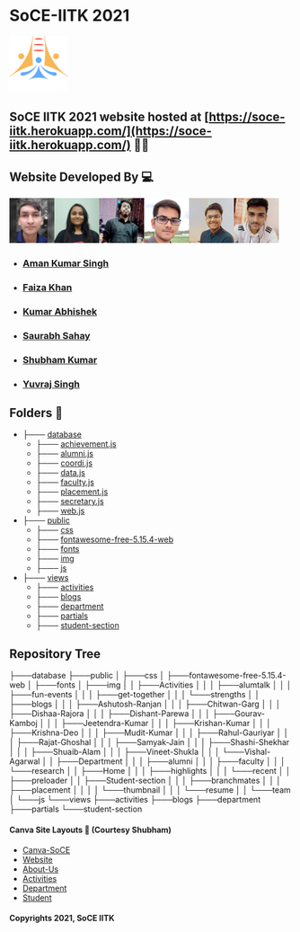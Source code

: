 # SoCE-IITK 2021
<code><img height="100" src = "public/img/SoCE-logo.svg"></code>
## SoCE IITK 2021 website hosted at [https://soce-iitk.herokuapp.com/](https://soce-iitk.herokuapp.com/) 🎉🎉


## Website Developed By 💻
<code><img height="80" src = "public/img/team/d2.jpg"></code><code><img height="80" src = "public/img/team/w2.jpg"></code><code><img height="80" src = "public/img/team/w3.jpg"></code><code><img height="80" src = "public/img/team/w4.jpg"></code><code><img height="80" src = "public/img/team/d5.jpg"></code><code><img height="80" src = "public/img/team/w5.jpg"></code> 
- ###  [Aman Kumar Singh](https://github.com/amanks-20)
- ###  [Faiza Khan](https://github.com/faizak31)
- ###  [Kumar Abhishek](https://github.com/kabhishek20)
- ###  [Saurabh Sahay](https://github.com/sahay-saurabh)
- ###  [Shubham Kumar](https://github.com/Shubham-707)
- ###  [Yuvraj Singh](https://github.com/Yuvraj1171)

## Folders 📄
 * ├─── [database](database/)   
   * ├─── [achievement.js ](database/achievement.js)
   * ├─── [alumni.js](database/alumni.js)
   * ├─── [coordi.js](database/coordi.js)
   * ├─── [data.js](database/data.js)
   * ├─── [faculty.js](database/faculty.js)
   * ├─── [placement.js](database/placement.js)
   * ├─── [secretary.js](database/secretary.js)
   * ├─── [web.js](database/web.js)
 * ├─── [public](public)
   * ├─── [css](public/css/)
   * ├─── [fontawesome-free-5.15.4-web](public/fontawesome-free-5.15.4-web/)
   * ├─── [fonts](public/fonts/)
   * ├─── [img](public/img/)
   * ├─── [js](public/js/)
 * ├─── [views](views/)
   * ├─── [activities](public/activities/)
   * ├─── [blogs](public/fontawesome-free-5.15.4-web/)
   * ├─── [department](public/department/)
   * ├─── [partials](public/partials/)
   * ├─── [student-section](public/student-section/)

## Repository Tree
├───database
├───public
│   ├───css
│   ├───fontawesome-free-5.15.4-web
│   ├───fonts
│   ├───img
│   │   ├───Activities
│   │   │   ├───alumtalk
│   │   │   ├───fun-events
│   │   │   ├───get-together
│   │   │   └───strengths
│   │   ├───blogs
│   │   │   ├───Ashutosh-Ranjan
│   │   │   ├───Chitwan-Garg
│   │   │   ├───Dishaa-Rajora
│   │   │   ├───Dishant-Parewa
│   │   │   ├───Gourav-Kamboj
│   │   │   ├───Jeetendra-Kumar
│   │   │   ├───Krishan-Kumar
│   │   │   ├───Krishna-Deo
│   │   │   ├───Mudit-Kumar
│   │   │   ├───Rahul-Gauriyar
│   │   │   ├───Rajat-Ghoshal
│   │   │   ├───Samyak-Jain
│   │   │   ├───Shashi-Shekhar
│   │   │   ├───Shuaib-Alam
│   │   │   ├───Vineet-Shukla
│   │   │   └───Vishal-Agarwal
│   │   ├───Department
│   │   │   ├───alumni
│   │   │   ├───faculty
│   │   │   └───research
│   │   ├───Home
│   │   │   ├───highlights
│   │   │   └───recent
│   │   ├───preloader
│   │   ├───Student-section
│   │   │   ├───branchmates
│   │   │   ├───placement
│   │   │   │   └───thumbnail
│   │   │   └───resume
│   │   └───team
│   └───js
└───views
    ├───activities
    ├───blogs
    ├───department
    ├───partials
    └───student-section

#### Canva Site Layouts 📝 (Courtesy Shubham)

- [Canva-SoCE](https://www.canva.com/design/DAEsiQTOrrM/Tq0m9SvyOg_elmVW0HdLgA/view?website#2:title-page)
- [Website](https://www.canva.com/design/DAEsiQTOrrM/Tq0m9SvyOg_elmVW0HdLgA/view?website#2:contact-page)
- [About-Us](https://www.canva.com/design/DAEuaxDQGYc/XGKazHkNxQipher1FWnJDQ/view?website#2)
- [Activities](https://www.canva.com/design/DAEsivoIJ5Y/MLQnIQQE1s7_kb_s_vXRPg/view?website#2:activities)
- [Department](https://www.canva.com/design/DAEuYPG-TmA/X53Ir4oGb76Tg8_xrosrhg/view?website#2)
- [Student](https://www.canva.com/design/DAEuYHUTsPM/kaX1nOe1rP7Kr3-03QEFqg/view?website#2)


#### Copyrights 2021, SoCE IITK

